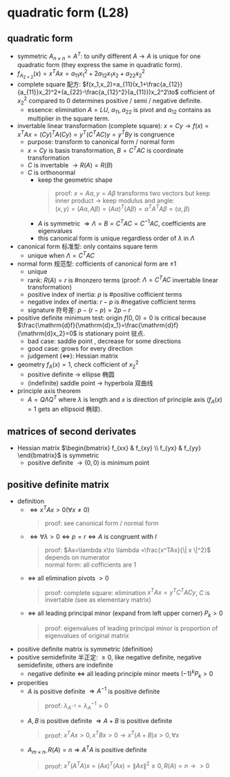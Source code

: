 # quadratic form (L28)

## quadratic form
- symmetric $A_{n\times n}=A^T$: to unify different $A\to A$ is unique for one quadratic form (they express the same in quadratic form).
- $f_{A_{2\times 2}}(x)=x^TAx=a_{11}x_1^2+2a_{12}x_1x_2+a_{22}x_2^2$
- complete square 配方: $f(x_1,x_2)=a_{11}(x_1+\frac{a_{12}}{a_{11}}x_2)^2+(a_{22}-\frac{a_{12}^2}{a_{11}})x_2^2\to$ cofficient of $x_2^2$ compared to 0 determines positive / semi / negative definite.
    - essence: elimination $A=LU$, $a_{11}, a_{22}$ is pivot and $a_{12}$ contains as multiplier in the square term.
- invertable linear transformation (complete square): $x=Cy\to f(x)=x^TAx=(Cy)^TA(Cy)=y^T(C^TAC)y=y^TBy$ is congruence
    - purpose: transform to canonical form / normal form
    - $x=Cy$ is basis transformation, $B=C^TAC$ is coordinate transformation
    - $C$ is invertable $\to R(A)=R(B)$
    - $C$ is orthonormal
        - keep the geometric shape
            > proof: $x=A\alpha,y=A\beta$ transforms two vectors but keep inner product $\to$ keep modulus and angle:  
            > $(x,y)=(A\alpha,A\beta)=(A\alpha)^T(A\beta)=\alpha ^TA^TA\beta=(\alpha,\beta)$
        - $A$ is symmetric $\Rightarrow \Lambda =B=C^TAC=C^{-1}AC$, coefficients are eigenvalues
        - this canonical form is unique regardless order of $\lambda$ in $\Lambda$
- canonical form 标准型: only contains square term
    - unique when $\Lambda =C^TAC$
- normal form 规范型: cofficients of canonical form are $\pm 1$
    - unique
    - rank: $R(A)=r$ is #nonzero terms (proof: $\Lambda =C^TAC$ invertable linear transformation)
    -  positive index of inertia: $p$ is #positive cofficient terms
    - negative index of inertia: $r-p$ is #negative cofficient terms
    - signature 符号差: $p-(r-p)=2p-r$
- positive definite minimum test: origin $f(0,0)=0$ is critical because $\frac{\mathrm{d}f}{\mathrm{d}x_1}=\frac{\mathrm{d}f}{\mathrm{d}x_2}=0$ is stationary point 驻点.
    - bad case: saddle point , decrease for some directions
    - good case: grows for every direction
    - judgement $(\Leftrightarrow)$: Hessian matrix
- geometry $f_A(x)=1$, check cofficient of $x_2^2$
    - positive definite $\to$ ellipse 椭圆
    - (indefinite) saddle point $\to$ hyperbola 双曲线
- principle axis theorem
    - $A=Q\Lambda Q^T$ where $\lambda$ is length and $x$ is direction of principle axis ($f_A(x)=1$ gets an ellipsoid 椭球).

## matrices of second derivates
- Hessian matrix $\begin{bmatrix} f_{xx} & f_{xy} \\ f_{yx} & f_{yy} \end{bmatrix}$ is symmetric
    - positive definite $\to (0,0)$ is minimum point

## positive definite matrix
- definition
    - $\Leftrightarrow x^TAx>0 (\forall x\ne 0)$
        > proof: see canonical form / normal form
    - $\Leftrightarrow \forall \lambda >0 \Leftrightarrow p=r \Leftrightarrow A$ is congruent with $I$
        > proof: $Ax=\lambda x\to \lambda =\frac{x^TAx}{\| x \|^2}$ depends on numerator  
        > normal form: all cofficients are 1
    - $\Leftrightarrow$ all elimination pivots $>0$
        > proof: complete square: elimination $x^TAx=y^TC^TACy$, $C$ is invertable (see as elementary matrix)
    - $\Leftrightarrow$ all leading principal minor (expand from left upper corner) $P_k>0$
        > proof: eigenvalues of leading principal minor is proportion of eigenvalues of original matrix
- positive definite matrix is symmetric (definition)
- positive semidefinite 半正定: $\ge 0$, like negative definite, negative semidefinite, others are indefinite
    - negative definite $\Leftrightarrow$ all leading principle minor meets $(-1)^kP_k>0$
- properities
    - $A$ is positive definite $\Rightarrow A^{-1}$ is positive definite
        > proof: $\lambda _{A^{-1}}=\lambda _A^{-1}>0$
    - $A,B$ is positive definite $\Rightarrow A+B$ is positive definite 
        > proof: $x^TAx>0,x^TBx>0\to x^T(A+B)x>0, \forall x$
    - $A_{m\times n},R(A)=n\Rightarrow A^TA$ is positive definite
        > proof: $x^T(A^TA)x=(Ax)^T(Ax)=\| Ax \| ^2\ge 0,R(A)=n\to >0$